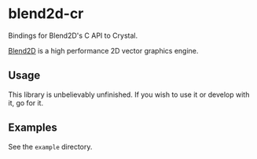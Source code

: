 # blend2d-cr

Bindings for Blend2D's C API to Crystal.

[Blend2D](https://blend2d.com/) is a high performance 2D vector graphics engine.

## Usage

This library is unbelievably unfinished. If you wish to use it or develop with it, go for it.

## Examples

See the `example` directory.